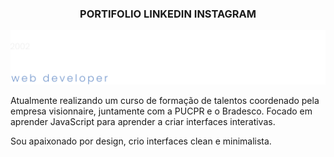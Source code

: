 <h3 id="header" align="center" font-size="25px" color="white">
  PORTIFOLIO LINKEDIN INSTAGRAM
</h3>


<div align="left">
  <a href="https://github.com/alvessleo">
    <img src="https://github.com/alvessleo/alvessleo/blob/main/img/tipografia.svg">
  </a>
</div>

Atualmente realizando um curso de formação de talentos coordenado pela empresa visionnaire, juntamente com a PUCPR e o Bradesco. Focado em aprender JavaScript para aprender a criar interfaces interativas.

Sou apaixonado por design, crio interfaces clean e minimalista. 


